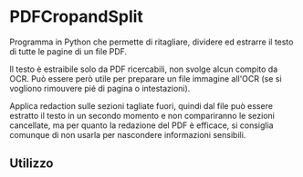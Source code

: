 # PDFCropandSplit
Programma in Python che permette di ritagliare, dividere ed estrarre il testo di tutte le pagine di un file PDF.

Il testo è estraibile solo da PDF ricercabili, non svolge alcun compito da OCR. 
Può essere però utile per preparare un file immagine all'OCR (se si vogliono rimouvere pié di pagina o intestazioni). 

Applica redaction sulle sezioni tagliate fuori, quindi dal file può essere estratto il testo in un secondo momento e 
non compariranno le sezioni cancellate, ma per quanto la redazione del PDF è efficace, si consiglia comunque di non usarla per nascondere informazioni sensibili.

## Utilizzo
